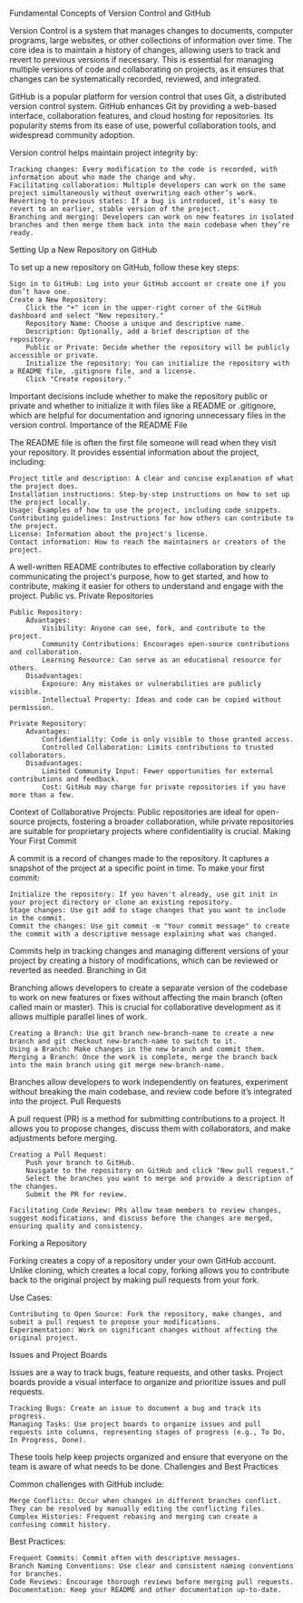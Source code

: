 Fundamental Concepts of Version Control and GitHub

Version Control is a system that manages changes to documents, computer programs, large websites, or other collections of information over time. The core idea is to maintain a history of changes, allowing users to track and revert to previous versions if necessary. This is essential for managing multiple versions of code and collaborating on projects, as it ensures that changes can be systematically recorded, reviewed, and integrated.

GitHub is a popular platform for version control that uses Git, a distributed version control system. GitHub enhances Git by providing a web-based interface, collaboration features, and cloud hosting for repositories. Its popularity stems from its ease of use, powerful collaboration tools, and widespread community adoption.

Version control helps maintain project integrity by:

    Tracking changes: Every modification to the code is recorded, with information about who made the change and why.
    Facilitating collaboration: Multiple developers can work on the same project simultaneously without overwriting each other’s work.
    Reverting to previous states: If a bug is introduced, it’s easy to revert to an earlier, stable version of the project.
    Branching and merging: Developers can work on new features in isolated branches and then merge them back into the main codebase when they’re ready.

Setting Up a New Repository on GitHub

To set up a new repository on GitHub, follow these key steps:

    Sign in to GitHub: Log into your GitHub account or create one if you don’t have one.
    Create a New Repository:
        Click the "+" icon in the upper-right corner of the GitHub dashboard and select "New repository."
        Repository Name: Choose a unique and descriptive name.
        Description: Optionally, add a brief description of the repository.
        Public or Private: Decide whether the repository will be publicly accessible or private.
        Initialize the repository: You can initialize the repository with a README file, .gitignore file, and a license.
        Click "Create repository."

Important decisions include whether to make the repository public or private and whether to initialize it with files like a README or .gitignore, which are helpful for documentation and ignoring unnecessary files in the version control.
Importance of the README File

The README file is often the first file someone will read when they visit your repository. It provides essential information about the project, including:

    Project title and description: A clear and concise explanation of what the project does.
    Installation instructions: Step-by-step instructions on how to set up the project locally.
    Usage: Examples of how to use the project, including code snippets.
    Contributing guidelines: Instructions for how others can contribute to the project.
    License: Information about the project's license.
    Contact information: How to reach the maintainers or creators of the project.

A well-written README contributes to effective collaboration by clearly communicating the project's purpose, how to get started, and how to contribute, making it easier for others to understand and engage with the project.
Public vs. Private Repositories

    Public Repository:
        Advantages:
            Visibility: Anyone can see, fork, and contribute to the project.
            Community Contributions: Encourages open-source contributions and collaboration.
            Learning Resource: Can serve as an educational resource for others.
        Disadvantages:
            Exposure: Any mistakes or vulnerabilities are publicly visible.
            Intellectual Property: Ideas and code can be copied without permission.

    Private Repository:
        Advantages:
            Confidentiality: Code is only visible to those granted access.
            Controlled Collaboration: Limits contributions to trusted collaborators.
        Disadvantages:
            Limited Community Input: Fewer opportunities for external contributions and feedback.
            Cost: GitHub may charge for private repositories if you have more than a few.

Context of Collaborative Projects: Public repositories are ideal for open-source projects, fostering a broader collaboration, while private repositories are suitable for proprietary projects where confidentiality is crucial.
Making Your First Commit

A commit is a record of changes made to the repository. It captures a snapshot of the project at a specific point in time. To make your first commit:

    Initialize the repository: If you haven't already, use git init in your project directory or clone an existing repository.
    Stage changes: Use git add to stage changes that you want to include in the commit.
    Commit the changes: Use git commit -m "Your commit message" to create the commit with a descriptive message explaining what was changed.

Commits help in tracking changes and managing different versions of your project by creating a history of modifications, which can be reviewed or reverted as needed.
Branching in Git

Branching allows developers to create a separate version of the codebase to work on new features or fixes without affecting the main branch (often called main or master). This is crucial for collaborative development as it allows multiple parallel lines of work.

    Creating a Branch: Use git branch new-branch-name to create a new branch and git checkout new-branch-name to switch to it.
    Using a Branch: Make changes in the new branch and commit them.
    Merging a Branch: Once the work is complete, merge the branch back into the main branch using git merge new-branch-name.

Branches allow developers to work independently on features, experiment without breaking the main codebase, and review code before it’s integrated into the project.
Pull Requests

A pull request (PR) is a method for submitting contributions to a project. It allows you to propose changes, discuss them with collaborators, and make adjustments before merging.

    Creating a Pull Request:
        Push your branch to GitHub.
        Navigate to the repository on GitHub and click "New pull request."
        Select the branches you want to merge and provide a description of the changes.
        Submit the PR for review.

    Facilitating Code Review: PRs allow team members to review changes, suggest modifications, and discuss before the changes are merged, ensuring quality and consistency.

Forking a Repository

Forking creates a copy of a repository under your own GitHub account. Unlike cloning, which creates a local copy, forking allows you to contribute back to the original project by making pull requests from your fork.

Use Cases:

    Contributing to Open Source: Fork the repository, make changes, and submit a pull request to propose your modifications.
    Experimentation: Work on significant changes without affecting the original project.

Issues and Project Boards

Issues are a way to track bugs, feature requests, and other tasks. Project boards provide a visual interface to organize and prioritize issues and pull requests.

    Tracking Bugs: Create an issue to document a bug and track its progress.
    Managing Tasks: Use project boards to organize issues and pull requests into columns, representing stages of progress (e.g., To Do, In Progress, Done).

These tools help keep projects organized and ensure that everyone on the team is aware of what needs to be done.
Challenges and Best Practices

Common challenges with GitHub include:

    Merge Conflicts: Occur when changes in different branches conflict. They can be resolved by manually editing the conflicting files.
    Complex Histories: Frequent rebasing and merging can create a confusing commit history.

Best Practices:

    Frequent Commits: Commit often with descriptive messages.
    Branch Naming Conventions: Use clear and consistent naming conventions for branches.
    Code Reviews: Encourage thorough reviews before merging pull requests.
    Documentation: Keep your README and other documentation up-to-date.
